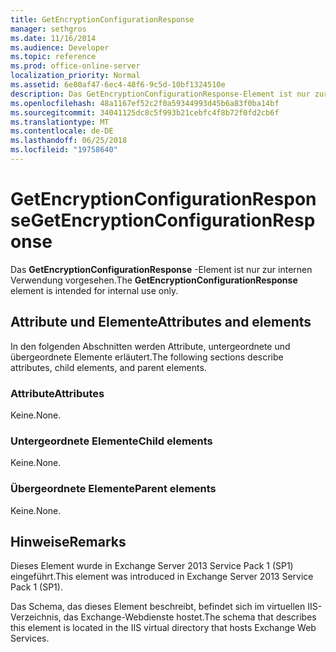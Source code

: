 ```yaml
---
title: GetEncryptionConfigurationResponse
manager: sethgros
ms.date: 11/16/2014
ms.audience: Developer
ms.topic: reference
ms.prod: office-online-server
localization_priority: Normal
ms.assetid: 6e80af47-6ec4-48f6-9c5d-10bf1324510e
description: Das GetEncryptionConfigurationResponse-Element ist nur zur internen Verwendung vorgesehen.
ms.openlocfilehash: 48a1167ef52c2f0a59344993d45b6a83f0ba14bf
ms.sourcegitcommit: 34041125dc8c5f993b21cebfc4f8b72f0fd2cb6f
ms.translationtype: MT
ms.contentlocale: de-DE
ms.lasthandoff: 06/25/2018
ms.locfileid: "19758640"
---
```

# <a name="getencryptionconfigurationresponse"></a><span data-ttu-id="fb24b-103">GetEncryptionConfigurationResponse</span><span class="sxs-lookup"><span data-stu-id="fb24b-103">GetEncryptionConfigurationResponse</span></span>

<span data-ttu-id="fb24b-104">Das **GetEncryptionConfigurationResponse** -Element ist nur zur internen Verwendung vorgesehen.</span><span class="sxs-lookup"><span data-stu-id="fb24b-104">The **GetEncryptionConfigurationResponse** element is intended for internal use only.</span></span> 

## <a name="attributes-and-elements"></a><span data-ttu-id="fb24b-105">Attribute und Elemente</span><span class="sxs-lookup"><span data-stu-id="fb24b-105">Attributes and elements</span></span>

<span data-ttu-id="fb24b-106">In den folgenden Abschnitten werden Attribute, untergeordnete und übergeordnete Elemente erläutert.</span><span class="sxs-lookup"><span data-stu-id="fb24b-106">The following sections describe attributes, child elements, and parent elements.</span></span>
  
### <a name="attributes"></a><span data-ttu-id="fb24b-107">Attribute</span><span class="sxs-lookup"><span data-stu-id="fb24b-107">Attributes</span></span>

<span data-ttu-id="fb24b-108">Keine.</span><span class="sxs-lookup"><span data-stu-id="fb24b-108">None.</span></span>
  
### <a name="child-elements"></a><span data-ttu-id="fb24b-109">Untergeordnete Elemente</span><span class="sxs-lookup"><span data-stu-id="fb24b-109">Child elements</span></span>

<span data-ttu-id="fb24b-110">Keine.</span><span class="sxs-lookup"><span data-stu-id="fb24b-110">None.</span></span>
  
### <a name="parent-elements"></a><span data-ttu-id="fb24b-111">Übergeordnete Elemente</span><span class="sxs-lookup"><span data-stu-id="fb24b-111">Parent elements</span></span>

<span data-ttu-id="fb24b-112">Keine.</span><span class="sxs-lookup"><span data-stu-id="fb24b-112">None.</span></span>
  
## <a name="remarks"></a><span data-ttu-id="fb24b-113">Hinweise</span><span class="sxs-lookup"><span data-stu-id="fb24b-113">Remarks</span></span>

<span data-ttu-id="fb24b-114">Dieses Element wurde in Exchange Server 2013 Service Pack 1 (SP1) eingeführt.</span><span class="sxs-lookup"><span data-stu-id="fb24b-114">This element was introduced in Exchange Server 2013 Service Pack 1 (SP1).</span></span>
  
<span data-ttu-id="fb24b-115">Das Schema, das dieses Element beschreibt, befindet sich im virtuellen IIS-Verzeichnis, das Exchange-Webdienste hostet.</span><span class="sxs-lookup"><span data-stu-id="fb24b-115">The schema that describes this element is located in the IIS virtual directory that hosts Exchange Web Services.</span></span>
  

